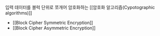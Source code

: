 
입력 데이터를 블럭 단위로 쪼개어 암호화하는 [[암호화 알고리즘(Cypotographic algorithms)]]

+ [[Block Cipher Symmetric Encryption]]
+ [[Block Cipher Asymmetric Encryption]]